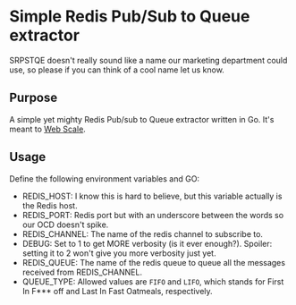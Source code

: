 # Simple Redis Pub/Sub to Queue extractor

SRPSTQE doesn't really sound like a name our marketing department
could use, so please if you can think of a cool name let us know.

## Purpose

A simple yet mighty Redis Pub/sub to Queue extractor written in Go.
It's meant to [Web Scale](https://www.youtube.com/watch?v=b2F-DItXtZs).

## Usage

Define the following environment variables and GO:

- REDIS_HOST: I know this is hard to believe, but this variable
actually is the Redis host.
- REDIS_PORT: Redis port but with an underscore between the
words so our OCD doesn't spike.
- REDIS_CHANNEL: The name of the redis channel to subscribe to.
- DEBUG: Set to 1 to get MORE verbosity (is it ever enough?).
Spoiler: setting it to 2 won't give you more verbosity just yet.
- REDIS_QUEUE: The name of the redis queue to queue all
the messages received from REDIS_CHANNEL.
- QUEUE_TYPE: Allowed values are `FIFO` and `LIFO`, which stands
for First In F*** off and Last In Fast Oatmeals, respectively.
